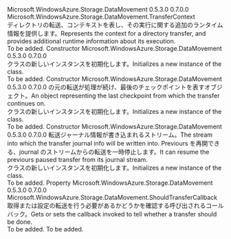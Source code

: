 <Type Name="DirectoryTransferContext" FullName="Microsoft.WindowsAzure.Storage.DataMovement.DirectoryTransferContext">
  <TypeSignature Language="C#" Value="public class DirectoryTransferContext : Microsoft.WindowsAzure.Storage.DataMovement.TransferContext" />
  <TypeSignature Language="ILAsm" Value=".class public auto ansi beforefieldinit DirectoryTransferContext extends Microsoft.WindowsAzure.Storage.DataMovement.TransferContext" />
  <TypeSignature Language="DocId" Value="T:Microsoft.WindowsAzure.Storage.DataMovement.DirectoryTransferContext" />
  <TypeSignature Language="VB.NET" Value="Public Class DirectoryTransferContext&#xA;Inherits TransferContext" />
  <TypeSignature Language="F#" Value="type DirectoryTransferContext = class&#xA;    inherit TransferContext" />
  <AssemblyInfo>
    <AssemblyName>Microsoft.WindowsAzure.Storage.DataMovement</AssemblyName>
    <AssemblyVersion>0.5.3.0</AssemblyVersion>
    <AssemblyVersion>0.7.0.0</AssemblyVersion>
  </AssemblyInfo>
  <Base>
    <BaseTypeName>Microsoft.WindowsAzure.Storage.DataMovement.TransferContext</BaseTypeName>
  </Base>
  <Interfaces />
  <Docs>
    <summary>
            <span data-ttu-id="af38d-101">ディレクトリの転送、コンテキストを表し、その実行に関する追加のランタイム情報を提供します。</span><span class="sxs-lookup"><span data-stu-id="af38d-101">Represents the context for a directory transfer, and provides additional runtime information about its execution.</span></span>
            </summary>
    <remarks>To be added.</remarks>
  </Docs>
  <Members>
    <Member MemberName=".ctor">
      <MemberSignature Language="C#" Value="public DirectoryTransferContext ();" />
      <MemberSignature Language="ILAsm" Value=".method public hidebysig specialname rtspecialname instance void .ctor() cil managed" />
      <MemberSignature Language="DocId" Value="M:Microsoft.WindowsAzure.Storage.DataMovement.DirectoryTransferContext.#ctor" />
      <MemberSignature Language="VB.NET" Value="Public Sub New ()" />
      <MemberType>Constructor</MemberType>
      <AssemblyInfo>
        <AssemblyName>Microsoft.WindowsAzure.Storage.DataMovement</AssemblyName>
        <AssemblyVersion>0.5.3.0</AssemblyVersion>
        <AssemblyVersion>0.7.0.0</AssemblyVersion>
      </AssemblyInfo>
      <Parameters />
      <Docs>
        <summary>
            <span data-ttu-id="af38d-102"><see cref="T:Microsoft.WindowsAzure.Storage.DataMovement.DirectoryTransferContext" /> クラスの新しいインスタンスを初期化します。</span><span class="sxs-lookup"><span data-stu-id="af38d-102">Initializes a new instance of the <see cref="T:Microsoft.WindowsAzure.Storage.DataMovement.DirectoryTransferContext" /> class.</span></span>
            </summary>
        <remarks>To be added.</remarks>
      </Docs>
    </Member>
    <Member MemberName=".ctor">
      <MemberSignature Language="C#" Value="public DirectoryTransferContext (Microsoft.WindowsAzure.Storage.DataMovement.TransferCheckpoint checkpoint);" />
      <MemberSignature Language="ILAsm" Value=".method public hidebysig specialname rtspecialname instance void .ctor(class Microsoft.WindowsAzure.Storage.DataMovement.TransferCheckpoint checkpoint) cil managed" />
      <MemberSignature Language="DocId" Value="M:Microsoft.WindowsAzure.Storage.DataMovement.DirectoryTransferContext.#ctor(Microsoft.WindowsAzure.Storage.DataMovement.TransferCheckpoint)" />
      <MemberSignature Language="VB.NET" Value="Public Sub New (checkpoint As TransferCheckpoint)" />
      <MemberSignature Language="F#" Value="new Microsoft.WindowsAzure.Storage.DataMovement.DirectoryTransferContext : Microsoft.WindowsAzure.Storage.DataMovement.TransferCheckpoint -&gt; Microsoft.WindowsAzure.Storage.DataMovement.DirectoryTransferContext" Usage="new Microsoft.WindowsAzure.Storage.DataMovement.DirectoryTransferContext checkpoint" />
      <MemberType>Constructor</MemberType>
      <AssemblyInfo>
        <AssemblyName>Microsoft.WindowsAzure.Storage.DataMovement</AssemblyName>
        <AssemblyVersion>0.5.3.0</AssemblyVersion>
        <AssemblyVersion>0.7.0.0</AssemblyVersion>
      </AssemblyInfo>
      <Parameters>
        <Parameter Name="checkpoint" Type="Microsoft.WindowsAzure.Storage.DataMovement.TransferCheckpoint" />
      </Parameters>
      <Docs>
        <param name="checkpoint"><span data-ttu-id="af38d-103"><see cref="T:Microsoft.WindowsAzure.Storage.DataMovement.TransferCheckpoint" />の元の転送が処理が続け、最後のチェックポイントを表すオブジェクト。</span><span class="sxs-lookup"><span data-stu-id="af38d-103">An <see cref="T:Microsoft.WindowsAzure.Storage.DataMovement.TransferCheckpoint" /> object representing the last checkpoint from which the transfer continues on.</span></span></param>
        <summary>
            <span data-ttu-id="af38d-104"><see cref="T:Microsoft.WindowsAzure.Storage.DataMovement.DirectoryTransferContext" /> クラスの新しいインスタンスを初期化します。</span><span class="sxs-lookup"><span data-stu-id="af38d-104">Initializes a new instance of the <see cref="T:Microsoft.WindowsAzure.Storage.DataMovement.DirectoryTransferContext" /> class.</span></span>
            </summary>
        <remarks>To be added.</remarks>
      </Docs>
    </Member>
    <Member MemberName=".ctor">
      <MemberSignature Language="C#" Value="public DirectoryTransferContext (System.IO.Stream journalStream);" />
      <MemberSignature Language="ILAsm" Value=".method public hidebysig specialname rtspecialname instance void .ctor(class System.IO.Stream journalStream) cil managed" />
      <MemberSignature Language="DocId" Value="M:Microsoft.WindowsAzure.Storage.DataMovement.DirectoryTransferContext.#ctor(System.IO.Stream)" />
      <MemberSignature Language="VB.NET" Value="Public Sub New (journalStream As Stream)" />
      <MemberSignature Language="F#" Value="new Microsoft.WindowsAzure.Storage.DataMovement.DirectoryTransferContext : System.IO.Stream -&gt; Microsoft.WindowsAzure.Storage.DataMovement.DirectoryTransferContext" Usage="new Microsoft.WindowsAzure.Storage.DataMovement.DirectoryTransferContext journalStream" />
      <MemberType>Constructor</MemberType>
      <AssemblyInfo>
        <AssemblyName>Microsoft.WindowsAzure.Storage.DataMovement</AssemblyName>
        <AssemblyVersion>0.5.3.0</AssemblyVersion>
        <AssemblyVersion>0.7.0.0</AssemblyVersion>
      </AssemblyInfo>
      <Parameters>
        <Parameter Name="journalStream" Type="System.IO.Stream" />
      </Parameters>
      <Docs>
        <param name="journalStream"><span data-ttu-id="af38d-105">転送ジャーナル情報が書き込まれるストリーム。</span><span class="sxs-lookup"><span data-stu-id="af38d-105">The stream into which the transfer journal info will be written into.</span></span> <span data-ttu-id="af38d-106">Previours を再開できる、journal のストリームからの転送を一時停止します。</span><span class="sxs-lookup"><span data-stu-id="af38d-106">It can resume the previours paused transfer from its journal stream.</span></span></param>
        <summary>
            <span data-ttu-id="af38d-107"><see cref="T:Microsoft.WindowsAzure.Storage.DataMovement.DirectoryTransferContext" /> クラスの新しいインスタンスを初期化します。</span><span class="sxs-lookup"><span data-stu-id="af38d-107">Initializes a new instance of the <see cref="T:Microsoft.WindowsAzure.Storage.DataMovement.DirectoryTransferContext" /> class.</span></span>
            </summary>
        <remarks>To be added.</remarks>
      </Docs>
    </Member>
    <Member MemberName="ShouldTransferCallback">
      <MemberSignature Language="C#" Value="public Microsoft.WindowsAzure.Storage.DataMovement.ShouldTransferCallback ShouldTransferCallback { get; set; }" />
      <MemberSignature Language="ILAsm" Value=".property instance class Microsoft.WindowsAzure.Storage.DataMovement.ShouldTransferCallback ShouldTransferCallback" />
      <MemberSignature Language="DocId" Value="P:Microsoft.WindowsAzure.Storage.DataMovement.DirectoryTransferContext.ShouldTransferCallback" />
      <MemberSignature Language="VB.NET" Value="Public Property ShouldTransferCallback As ShouldTransferCallback" />
      <MemberSignature Language="F#" Value="member this.ShouldTransferCallback : Microsoft.WindowsAzure.Storage.DataMovement.ShouldTransferCallback with get, set" Usage="Microsoft.WindowsAzure.Storage.DataMovement.DirectoryTransferContext.ShouldTransferCallback" />
      <MemberType>Property</MemberType>
      <AssemblyInfo>
        <AssemblyName>Microsoft.WindowsAzure.Storage.DataMovement</AssemblyName>
        <AssemblyVersion>0.5.3.0</AssemblyVersion>
        <AssemblyVersion>0.7.0.0</AssemblyVersion>
      </AssemblyInfo>
      <ReturnValue>
        <ReturnType>Microsoft.WindowsAzure.Storage.DataMovement.ShouldTransferCallback</ReturnType>
      </ReturnValue>
      <Docs>
        <summary>
            <span data-ttu-id="af38d-108">取得または設定の転送を行う必要があるかどうかを確認する呼び出されるコールバック。</span><span class="sxs-lookup"><span data-stu-id="af38d-108">Gets or sets the callback invoked to tell whether a transfer should be done.</span></span>
            </summary>
        <value>To be added.</value>
        <remarks>To be added.</remarks>
      </Docs>
    </Member>
  </Members>
</Type>